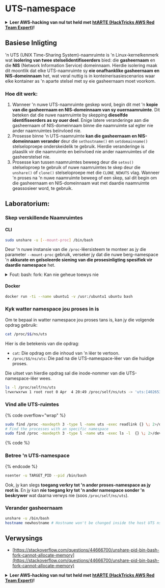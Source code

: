 # UTS-namespace

<details>

<summary><strong>Leer AWS-hacking van nul tot held met</strong> <a href="https://training.hacktricks.xyz/courses/arte"><strong>htARTE (HackTricks AWS Red Team Expert)</strong></a><strong>!</strong></summary>

Ander maniere om HackTricks te ondersteun:

* As jy jou **maatskappy geadverteer wil sien in HackTricks** of **HackTricks in PDF wil aflaai**, kyk na die [**SUBSCRIPTION PLANS**](https://github.com/sponsors/carlospolop)!
* Kry die [**amptelike PEASS & HackTricks swag**](https://peass.creator-spring.com)
* Ontdek [**The PEASS Family**](https://opensea.io/collection/the-peass-family), ons versameling eksklusiewe [**NFTs**](https://opensea.io/collection/the-peass-family)
* **Sluit aan by die** 💬 [**Discord-groep**](https://discord.gg/hRep4RUj7f) of die [**telegram-groep**](https://t.me/peass) of **volg** ons op **Twitter** 🐦 [**@carlospolopm**](https://twitter.com/hacktricks_live)**.**
* **Deel jou hacking-truuks deur PRs in te dien by die** [**HackTricks**](https://github.com/carlospolop/hacktricks) en [**HackTricks Cloud**](https://github.com/carlospolop/hacktricks-cloud) github-repos.

</details>

## Basiese Inligting

'n UTS (UNIX Time-Sharing System)-naamruimte is 'n Linux-kernelkenmerk wat **isolering van twee stelselidentifiseerders** bied: die **gasheernaam** en die **NIS** (Network Information Service) domeinnaam. Hierdie isolering maak dit moontlik dat elke UTS-naamruimte sy **eie onafhanklike gasheernaam en NIS-domeinnaam** het, wat veral nuttig is in konteinerisasiescenarios waar elke kontainer as 'n aparte stelsel met sy eie gasheernaam moet voorkom.

### Hoe dit werk:

1. Wanneer 'n nuwe UTS-naamruimte geskep word, begin dit met 'n **kopie van die gasheernaam en NIS-domeinnaam van sy ouernaamruimte**. Dit beteken dat die nuwe naamruimte by skepping **dieselfde identifiseerders as sy ouer deel**. Enige latere veranderinge aan die gasheernaam of NIS-domeinnaam binne die naamruimte sal egter nie ander naamruimtes beïnvloed nie.
2. Prosesse binne 'n UTS-naamruimte **kan die gasheernaam en NIS-domeinnaam verander** deur die `sethostname()` en `setdomainname()` stelseloproepe onderskeidelik te gebruik. Hierdie veranderinge is plaaslik vir die naamruimte en beïnvloed nie ander naamruimtes of die gasheerstelsel nie.
3. Prosesse kan tussen naamruimtes beweeg deur die `setns()` stelseloproep te gebruik of nuwe naamruimtes te skep deur die `unshare()` of `clone()` stelseloproepe met die `CLONE_NEWUTS` vlag. Wanneer 'n proses na 'n nuwe naamruimte beweeg of een skep, sal dit begin om die gasheernaam en NIS-domeinnaam wat met daardie naamruimte geassosieer word, te gebruik.

## Laboratorium:

### Skep verskillende Naamruimtes

#### CLI
```bash
sudo unshare -u [--mount-proc] /bin/bash
```
Deur 'n nuwe instansie van die `/proc`-lêersisteem te monteer as jy die parameter `--mount-proc` gebruik, verseker jy dat die nuwe berg-namespace 'n **akkurate en geïsoleerde siening van die prosesinligting spesifiek vir daardie namespace** het.

<details>

<summary>Fout: bash: fork: Kan nie geheue toewys nie</summary>

Wanneer `unshare` uitgevoer word sonder die `-f`-opsie, word 'n fout aangetref as gevolg van die manier waarop Linux nuwe PID (Proses-ID) namespaces hanteer. Die sleutelbesonderhede en die oplossing word hieronder uiteengesit:

1. **Probleemverduideliking**:
- Die Linux-kernel maak dit moontlik vir 'n proses om nuwe namespaces te skep deur die `unshare`-sisteemaanroep te gebruik. Die proses wat die skepping van 'n nuwe PID-namespace inisieer (bekend as die "unshare"-proses) betree egter nie die nuwe namespace nie; slegs sy kinderprosesse doen dit.
- Die uitvoering van `%unshare -p /bin/bash%` begin `/bin/bash` in dieselfde proses as `unshare`. Gevolglik is `/bin/bash` en sy kinderprosesse in die oorspronklike PID-namespace.
- Die eerste kinderproses van `/bin/bash` in die nuwe namespace word PID 1. Wanneer hierdie proses afsluit, veroorsaak dit die skoonmaak van die namespace as daar geen ander prosesse is nie, aangesien PID 1 die spesiale rol het om weeskindprosesse aan te neem. Die Linux-kernel sal dan PID-toekenning in daardie namespace deaktiveer.

2. **Gevolg**:
- Die afsluiting van PID 1 in 'n nuwe namespace lei tot die skoonmaak van die `PIDNS_HASH_ADDING`-vlag. Dit veroorsaak dat die `alloc_pid`-funksie nie 'n nuwe PID kan toeken by die skep van 'n nuwe proses nie, wat die "Kan nie geheue toewys nie" -fout veroorsaak.

3. **Oplossing**:
- Die probleem kan opgelos word deur die `-f`-opsie saam met `unshare` te gebruik. Hierdie opsie maak dit vir `unshare` moontlik om 'n nuwe proses te vork nadat die nuwe PID-namespace geskep is.
- Deur `%unshare -fp /bin/bash%` uit te voer, verseker jy dat die `unshare`-opdrag self PID 1 in die nuwe namespace word. `/bin/bash` en sy kinderprosesse word dan veilig binne hierdie nuwe namespace gehou, wat die voortydige afsluiting van PID 1 voorkom en normale PID-toekenning moontlik maak.

Deur te verseker dat `unshare` met die `-f`-vlag uitgevoer word, word die nuwe PID-namespace korrek onderhou, sodat `/bin/bash` en sy subprosesse kan werk sonder om die geheue-toewysingsfout te ondervind.

</details>

#### Docker
```bash
docker run -ti --name ubuntu1 -v /usr:/ubuntu1 ubuntu bash
```
### &#x20;Kyk watter namespace jou proses in is

Om te bepaal in watter namespace jou proses tans is, kan jy die volgende opdrag gebruik:

```bash
cat /proc/$$/ns/uts
```

Hier is die betekenis van die opdrag:

- `cat`: Die opdrag om die inhoud van 'n lêer te vertoon.
- `/proc/$$/ns/uts`: Die pad na die UTS-namespace-lêer van die huidige proses.

Die uitset van hierdie opdrag sal die inode-nommer van die UTS-namespace-lêer wees.
```bash
ls -l /proc/self/ns/uts
lrwxrwxrwx 1 root root 0 Apr  4 20:49 /proc/self/ns/uts -> 'uts:[4026531838]'
```
### Vind alle UTS-ruimtes

{% code overflow="wrap" %}
```bash
sudo find /proc -maxdepth 3 -type l -name uts -exec readlink {} \; 2>/dev/null | sort -u
# Find the processes with an specific namespace
sudo find /proc -maxdepth 3 -type l -name uts -exec ls -l  {} \; 2>/dev/null | grep <ns-number>
```
{% code %}

### Betree 'n UTS-namespace

{% endcode %}
```bash
nsenter -u TARGET_PID --pid /bin/bash
```
Ook, jy kan slegs **toegang verkry tot 'n ander proses-namespace as jy root is**. En jy kan **nie** **toegang kry tot 'n ander namespace sonder 'n beskrywer** wat daarna verwys nie (soos `/proc/self/ns/uts`). 

### Verander gasheernaam
```bash
unshare -u /bin/bash
hostname newhostname # Hostname won't be changed inside the host UTS ns
```
## Verwysings
* [https://stackoverflow.com/questions/44666700/unshare-pid-bin-bash-fork-cannot-allocate-memory](https://stackoverflow.com/questions/44666700/unshare-pid-bin-bash-fork-cannot-allocate-memory)

<details>

<summary><strong>Leer AWS-hacking van nul tot held met</strong> <a href="https://training.hacktricks.xyz/courses/arte"><strong>htARTE (HackTricks AWS Red Team Expert)</strong></a><strong>!</strong></summary>

Ander maniere om HackTricks te ondersteun:

* As jy jou **maatskappy geadverteer wil sien in HackTricks** of **HackTricks in PDF wil aflaai**, kyk na die [**SUBSCRIPTION PLANS**](https://github.com/sponsors/carlospolop)!
* Kry die [**amptelike PEASS & HackTricks swag**](https://peass.creator-spring.com)
* Ontdek [**The PEASS Family**](https://opensea.io/collection/the-peass-family), ons versameling eksklusiewe [**NFTs**](https://opensea.io/collection/the-peass-family)
* **Sluit aan by die** 💬 [**Discord-groep**](https://discord.gg/hRep4RUj7f) of die [**telegram-groep**](https://t.me/peass) of **volg** ons op **Twitter** 🐦 [**@carlospolopm**](https://twitter.com/hacktricks_live)**.**
* **Deel jou hacktruuks deur PR's in te dien by die** [**HackTricks**](https://github.com/carlospolop/hacktricks) en [**HackTricks Cloud**](https://github.com/carlospolop/hacktricks-cloud) github-opslagplekke.

</details>
